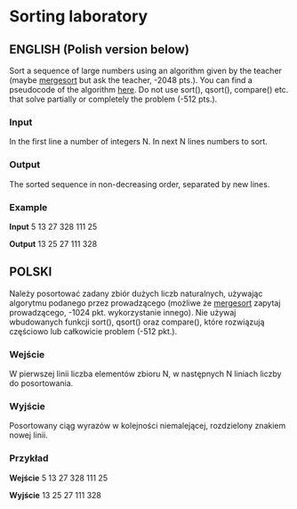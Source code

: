 # Sorting laboratory

## ENGLISH (Polish version below)

Sort a sequence of large numbers using an algorithm given by the teacher (maybe [mergesort](https://en.wikipedia.org/wiki/Merge_sort) but ask the teacher, -2048 pts.).
You can find a pseudocode of the algorithm [here](https://en.wikipedia.org/wiki/Merge_sort). Do not use sort(), qsort(), compare() etc. that solve partially or completely the problem (-512 pts.).

### Input

In the first line a number of integers N. In next N lines numbers to sort.

### Output

The sorted sequence in non-decreasing order, separated by new lines.

### Example

**Input**
5
13
27
328
111
25

**Output**
13
25
27
111
328

## POLSKI

Należy posortować zadany zbiór dużych liczb naturalnych, używając algorytmu podanego przez prowadzącego (możliwe że [mergesort](https://pl.wikipedia.org/wiki/Sortowanie_przez_scalanie)
zapytaj prowadzącego, -1024 pkt. wykorzystanie innego).
Nie używaj wbudowanych funkcji sort(), qsort() oraz compare(), które rozwiązują częściowo lub całkowicie problem (-512 pkt.).

### Wejście

W pierwszej linii liczba elementów zbioru N, w następnych N liniach liczby do posortowania.

### Wyjście

Posortowany ciąg wyrazów w kolejności niemalejącej, rozdzielony znakiem nowej linii.

### Przykład

**Wejście**
5
13
27
328
111
25

**Wyjście**
13
25
27
111
328

